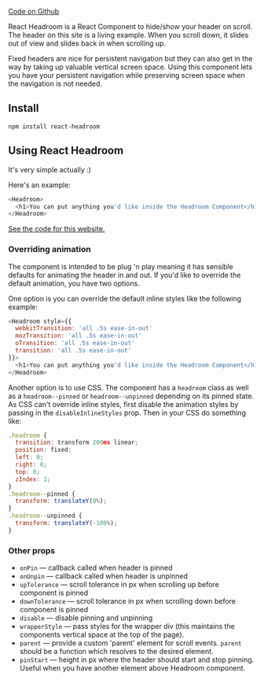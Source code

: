 [Code on Github](https://github.com/KyleAMathews/react-headroom)

React Headroom is a React Component to hide/show your header on scroll. The header on this site is a living example. When you scroll down, it slides out of view and slides back in when scrolling up.

Fixed headers are nice for persistent navigation but they can also get in the way by taking up valuable vertical screen space. Using this component lets you have your persistent navigation while preserving screen space when the navigation is not needed.

## Install

`npm install react-headroom`

## Using React Headroom

It's very simple actually :)

Here's an example:

```javascript
<Headroom>
  <h1>You can put anything you'd like inside the Headroom Component</h1>
</Headroom>
```

[See the code for this website.](https://github.com/KyleAMathews/react-headroom/blob/master/website/pages/_template.jsx)

### Overriding animation

The component is intended to be plug 'n play meaning it has sensible defaults for animating the header in and out. If you'd like to override the default animation, you have two options.

One option is you can override the default inline styles like the following example:

```javascript
<Headroom style={{
  webkitTransition: 'all .5s ease-in-out'
  mozTransition: 'all .5s ease-in-out'
  oTransition: 'all .5s ease-in-out'
  transition: 'all .5s ease-in-out'
}}>
  <h1>You can put anything you'd like inside the Headroom Component</h1>
</Headroom>
```

Another option is to use CSS. The component has a `headroom` class as well as a `headroom--pinned` or `headroom--unpinned` depending on its pinned state. As CSS can't override inline styles, first disable the animation styles by passing in the `disableInlineStyles` prop. Then in your CSS do something like:

```javascript
.headroom {
  transition: transform 200ms linear;
  position: fixed;
  left: 0;
  right: 0;
  top: 0;
  zIndex: 1;
}
.headroom--pinned {
  transform: translateY(0%);
}
.headroom--unpinned {
  transform: translateY(-100%);
}
```

### Other props

*   `onPin` — callback called when header is pinned
*   `onUnpin` — callback called when header is unpinned
*   `upTolerance` — scroll tolerance in px when scrolling up before component is pinned
*   `downTolerance` — scroll tolerance in px when scrolling down before component is pinned
*   `disable` — disable pinning and unpinning
*   `wrapperStyle` — pass styles for the wrapper div (this maintains the components vertical space at the top of the page).
*   `parent` — provide a custom 'parent' element for scroll events. `parent` should be a function which resolves to the desired element.
*   `pinStart` — height in px where the header should start and stop pinning. Useful when you have another element above Headroom component.
